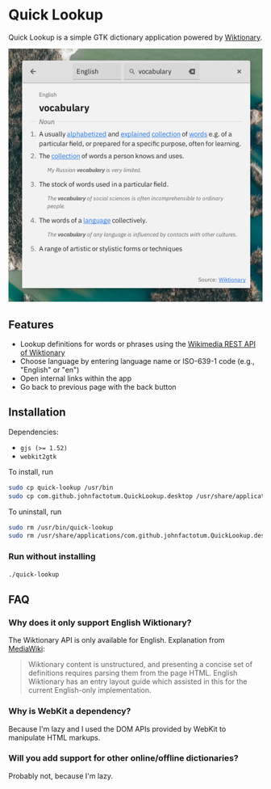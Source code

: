 # Quick Lookup

Quick Lookup is a simple GTK dictionary application powered by [Wiktionary](https://en.wiktionary.org/).

![Screenshot](screenshot.png)

## Features

- Lookup definitions for words or phrases using the [Wikimedia REST API of Wiktionary](https://en.wiktionary.org/api/rest_v1/#/Page%20content/get_page_definition__term_)
- Choose language by entering language name or ISO-639-1 code (e.g., "English" or "en")
- Open internal links within the app
- Go back to previous page with the back button

## Installation

Dependencies:

- `gjs (>= 1.52)`
- `webkit2gtk`

To install, run

```bash
sudo cp quick-lookup /usr/bin
sudo cp com.github.johnfactotum.QuickLookup.desktop /usr/share/applications
```

To uninstall, run

```bash
sudo rm /usr/bin/quick-lookup
sudo rm /usr/share/applications/com.github.johnfactotum.QuickLookup.desktop
```

### Run without installing

```bash
./quick-lookup
```

## FAQ

### Why does it only support English Wiktionary?

The Wiktionary API is only available for English. Explanation from [MediaWiki](https://www.mediawiki.org/wiki/Wikimedia_Apps/Wiktionary_definition_popups_in_the_Android_Wikipedia_app):

> Wiktionary content is unstructured, and presenting a concise set of definitions requires parsing them from the page HTML. English Wiktionary has an entry layout guide which assisted in this for the current English-only implementation. 

### Why is WebKit a dependency?

Because I'm lazy and I used the DOM APIs provided by WebKit to manipulate HTML markups.

### Will you add support for other online/offline dictionaries?

Probably not, because I'm lazy.


